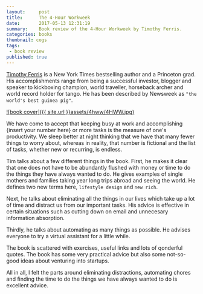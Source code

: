 ```yaml
---
layout:     post
title:      The 4-Hour Workweek
date:       2017-05-13 12:31:19
summary:    Book review of the 4-Hour Workweek by Timothy Ferris.
categories: books
thumbnail: cogs
tags:
 - book review
published: true
---
```



[Timothy Ferris][1] is a New York Times bestselling author and a Princeton grad. His accomplishments range from being a successful investor, blogger and speaker to kickboxing champion, world traveller, horseback archer and world record holder for tango. He has been described by Newsweek as `"the world's best guinea pig"`. 

<a href="https://read.amazon.com/kp/embed?asin=B002WE46UW&preview=newtab&linkCode=kpe&ref_=cm_sw_r_kb_dp_Q9UfzbCNMDDJJ" rel="4 hour workweek">![book cover]({{ site.url }}assets/4hww/4HWW.jpg)</a>

We have come to accept that keeping busy at work and accomplishing {insert your number here} or more tasks is the measure of one's productivity. We sleep better at night thinking that we have that many fewer things to worry about, whereas in reality, that number is fictional and the list of tasks, whether new or recurring, is endless.

Tim talks about a few different things in the book. First, he makes it clear that one does not have to be abundantly flushed with money or time to do the things they have always wanted to do. He gives examples of single mothers and families taking year long trips abroad and seeing the world. He defines two new terms here, `lifestyle design` and `new rich`.

Next, he talks about eliminating all the things in our lives which take up a lot of time and distract us from our important tasks. His advice is effective in certain situations such as cutting down on email and unnecesary information absorption. 

Thirdly, he talks about automating as many things as possible. He advises everyone to try a virtual assistant for a little while.

The book is scattered with exercises, useful links and lots of qonderful quotes. The book has some very practical advice but also some not-so-good ideas about venturing into startups.

All in all, I felt the parts around eliminating distractions, automating chores and finding the time to do the things we have always wanted to do is excellent advice.


[1]: http://tim.blog/about/